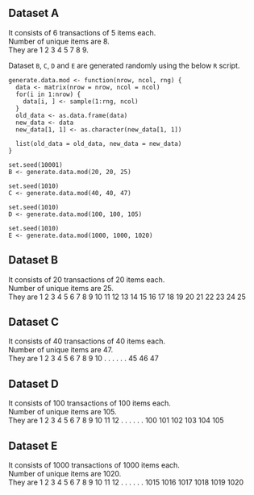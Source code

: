 ## Dataset A  
It consists of 6 transactions of 5 items each.    
Number of unique items are 8.   
They are 1 2 3 4 5 7 8 9.    

Dataset `B`, `C`, `D` and `E` are generated randomly using the below `R` script.  

```
generate.data.mod <- function(nrow, ncol, rng) {
  data <- matrix(nrow = nrow, ncol = ncol) 
  for(i in 1:nrow) {
    data[i, ] <- sample(1:rng, ncol)
  }
  old_data <- as.data.frame(data)
  new_data <- data
  new_data[1, 1] <- as.character(new_data[1, 1])
  
  list(old_data = old_data, new_data = new_data)
}

set.seed(10001)
B <- generate.data.mod(20, 20, 25)

set.seed(1010)
C <- generate.data.mod(40, 40, 47)

set.seed(1010)
D <- generate.data.mod(100, 100, 105)

set.seed(1010)
E <- generate.data.mod(1000, 1000, 1020)
```

## Dataset B  
It consists of 20 transactions of 20 items each.    
Number of unique items are 25.   
They are 1 2 3 4 5 6 7 8 9 10 11 12 13 14 15 16 17 18 19 20 21 22 23 24 25

## Dataset C  
It consists of 40 transactions of 40 items each.    
Number of unique items are 47.   
They are 1 2 3 4 5 6 7 8 9 10 . . . . . . 45 46 47

## Dataset D  
It consists of 100 transactions of 100 items each.    
Number of unique items are 105.   
They are 1 2 3 4 5 6 7 8 9 10 11 12 . . . . . . 100 101 102 103 104 105

## Dataset E  
It consists of 1000 transactions of 1000 items each.    
Number of unique items are 1020.   
They are 1 2 3 4 5 6 7 8 9 10 11 12 . . . . . . 1015 1016 1017 1018 1019 1020
